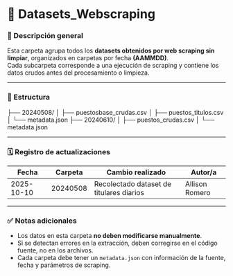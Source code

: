 # 📁 Datasets_Webscraping

### 📘 Descripción general
Esta carpeta agrupa todos los **datasets obtenidos por web scraping sin limpiar**, organizados en carpetas por fecha **(AAMMDD)**.  
Cada subcarpeta corresponde a una ejecución de scraping y contiene los datos crudos antes del procesamiento o limpieza.

---

### 📁 Estructura
├── 20240508/
│ ├── puestosbase_crudas.csv
│ ├── puestos_titulos.csv
│ └── metadata.json
├── 20240610/
│ ├── puestos_crudas.csv
│ └── metadata.json


---

### 🗓️ Registro de actualizaciones
| Fecha | Carpeta | Cambio realizado | Autor/a |
|--------|----------|------------------|----------|
| 2025-10-10 | 20240508 | Recolectado dataset de titulares diarios | Allison Romero |


---

### ✅ Notas adicionales
- Los datos en esta carpeta **no deben modificarse manualmente**.  
- Si se detectan errores en la extracción, deben corregirse en el código fuente, no en los archivos.  
- Cada carpeta debe tener un `metadata.json` con información de la fuente, fecha y parámetros de scraping.
